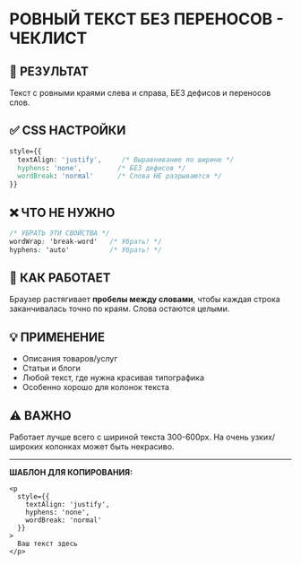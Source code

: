 # РОВНЫЙ ТЕКСТ БЕЗ ПЕРЕНОСОВ - ЧЕКЛИСТ

## 🎯 РЕЗУЛЬТАТ
Текст с ровными краями слева и справа, БЕЗ дефисов и переносов слов.

## ✅ CSS НАСТРОЙКИ

```css
style={{
  textAlign: 'justify',     /* Выравнивание по ширине */
  hyphens: 'none',         /* БЕЗ дефисов */
  wordBreak: 'normal'      /* Слова НЕ разрываются */
}}
```

## ❌ ЧТО НЕ НУЖНО

```css
/* УБРАТЬ ЭТИ СВОЙСТВА */
wordWrap: 'break-word'   /* Убрать! */
hyphens: 'auto'          /* Убрать! */
```

## 🔧 КАК РАБОТАЕТ

Браузер растягивает **пробелы между словами**, чтобы каждая строка заканчивалась точно по краям. Слова остаются целыми.

## 💡 ПРИМЕНЕНИЕ

- Описания товаров/услуг
- Статьи и блоги  
- Любой текст, где нужна красивая типографика
- Особенно хорошо для колонок текста

## ⚠️ ВАЖНО

Работает лучше всего с шириной текста 300-600px. На очень узких/широких колонках может быть некрасиво.

---

**ШАБЛОН ДЛЯ КОПИРОВАНИЯ:**

```tsx
<p 
  style={{
    textAlign: 'justify',
    hyphens: 'none', 
    wordBreak: 'normal'
  }}
>
  Ваш текст здесь
</p>
```